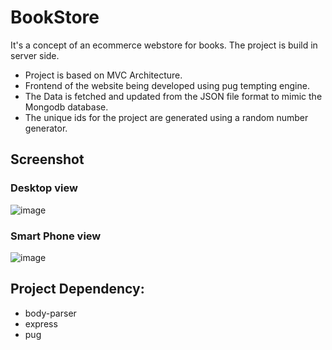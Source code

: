 # BookStore
It's a concept of an ecommerce webstore for books. The project is build in server side.

- Project is based on MVC Architecture.
- Frontend of the website being developed using pug tempting engine.
- The Data is fetched and updated from the JSON file format to mimic the Mongodb database.
- The unique ids for the project are generated using a random number generator.

## Screenshot

### Desktop view
![image](https://user-images.githubusercontent.com/54764701/153749345-86251d19-a039-4955-9ba3-e6d24cf45ad4.png)

### Smart Phone view 
![image](https://user-images.githubusercontent.com/54764701/153749388-39beaf89-a6b3-46b5-bc26-bc168f7ce692.png)


## Project Dependency:
- body-parser
- express
- pug
